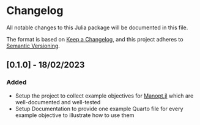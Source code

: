 # Changelog

All notable changes to this Julia package will be documented in this file.

The format is based on [Keep a Changelog](https://keepachangelog.com/en/1.0.0/),
and this project adheres to [Semantic Versioning](https://semver.org/spec/v2.0.0.html).

## [0.1.0] - 18/02/2023

### Added

- Setup the project to collect example objectives for [Manopt.jl](https://manopt.org) which are well-documented and well-tested
- Setup Documentation to provide one example Quarto file for every example objective to illustrate how to use them